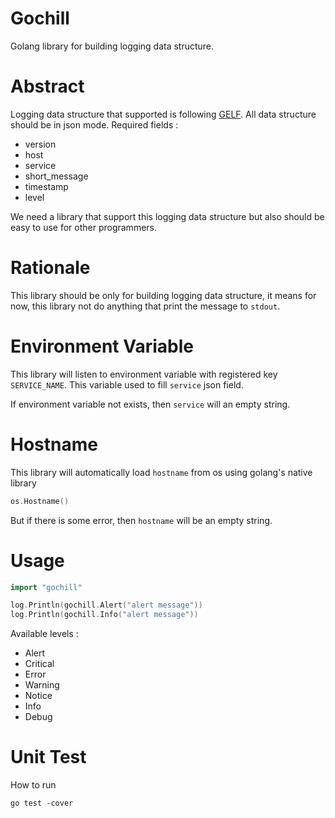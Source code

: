 # Gochill
Golang library for building logging data structure.

# Abstract

Logging data structure that supported is following [GELF](http://docs.graylog.org/en/2.0/pages/gelf.html#).
All data structure should be in json mode.  Required fields :

- version
- host
- service
- short_message
- timestamp
- level

We need a library that support this logging data structure but also should be easy
to use for other programmers.

# Rationale

This library should be only for building logging data structure, it means for now,
this library not do anything that print the message to `stdout`.

# Environment Variable

This library will listen to environment variable with registered key `SERVICE_NAME`.
This variable used to fill `service` json field.

If environment variable not exists, then `service` will an empty string.

# Hostname

This library will automatically load `hostname` from os using golang's native library

```go
os.Hostname()
```

But if there is some error, then `hostname` will be an empty string.

# Usage

```go
import "gochill"

log.Println(gochill.Alert("alert message"))
log.Println(gochill.Info("alert message"))
```

Available levels :

- Alert
- Critical
- Error
- Warning
- Notice
- Info
- Debug

# Unit Test

How to run

```
go test -cover
```
